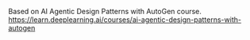 Based on AI Agentic Design Patterns with AutoGen course.
https://learn.deeplearning.ai/courses/ai-agentic-design-patterns-with-autogen
